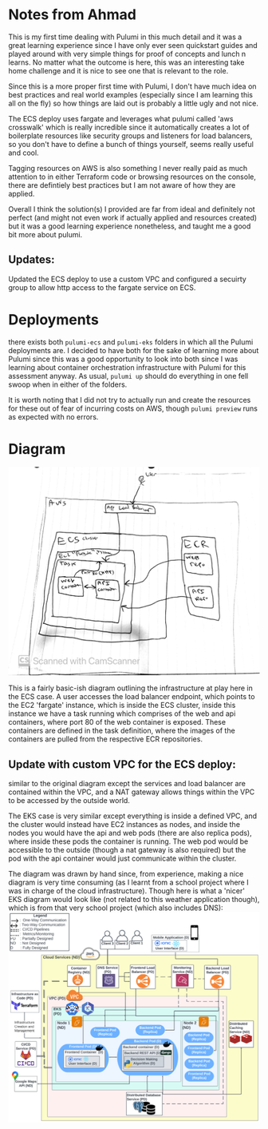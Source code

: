 # Notes from Ahmad
This is my first time dealing with Pulumi in this much detail and it was a great learning experience since I have only ever seen quickstart guides and played around with very simple things for proof of concepts and lunch n learns. No matter what the outcome is here, this was an interesting take home challenge and it is nice to see one that is relevant to the role.

Since this is a more proper first time with Pulumi, I don't have much idea on best practices and real world examples (especially since I am learning this all on the fly) so how things are laid out is probably a little ugly and not nice.

The ECS deploy uses fargate and leverages what pulumi called 'aws crosswalk' which is really incredible since it automatically creates a lot of boilerplate resources like security groups and listeners for load balancers, so you don't have to define a bunch of things yourself, seems really useful and cool.

Tagging resources on AWS is also something I never really paid as much attention to in either Terraform code or browsing resources on the console, there are defintiely best practices but I am not aware of how they are applied. 

Overall I think the solution(s) I provided are far from ideal and definitely not perfect (and might not even work if actually applied and resources created) but it was a good learning experience nonetheless, and taught me a good bit more about pulumi. 

## Updates:
Updated the ECS deploy to use a custom VPC and configured a secuirty group to allow http access to the fargate service on ECS.

# Deployments
there exists both `pulumi-ecs` and `pulumi-eks` folders in which all the Pulumi deployments are. I decided to have both for the sake of learning more about Pulumi since this was a good opportunity to look into both since I was learning about container orchestration infrastructure with Pulumi for this assessment anyway. As usual, `pulumi up` should do everything in one fell swoop when in either of the folders. 

It is worth noting that I did not try to actually run and create the resources for these out of fear of incurring costs on AWS, though `pulumi preview` runs as expected with no errors.


# Diagram
![Arch diagram](diagram.png "Architecture")

This is a fairly basic-ish diagram outlining the infrastructure at play here in the ECS case. A user accesses the load balancer endpoint, which points to the EC2 'fargate' instance, which is inside the ECS cluster, inside this instance we have a task running which comprises of the web and api containers, where port 80 of the web container is exposed. These containers are defined in the task definition, where the images of the containers are pulled from the respective ECR repositories. 

## Update with custom VPC for the ECS deploy:
similar to the original diagram except the services and load balancer are contained within the VPC, and a NAT gateway allows things within the VPC to be accessed by the outside world.

The EKS case is very similar except everything is inside a defined VPC, and the cluster would instead have EC2 instances as nodes, and inside the nodes you would have the api and web pods (there are also replica pods), where inside these pods the container is running. The web pod would be accessible to the outside (though a nat gateway is also required) but the pod with the api container would just communicate within the cluster.

The diagram was drawn by hand since, from experience, making a nice diagram is very time consuming (as I learnt from a school project where I was in charge of the cloud infrastructure). Though here is what a 'nicer' EKS diagram would look like (not related to this weather application though), which is from that very school project (which also includes DNS):
![FYDP diagram](schoolProjectDiagram.png "FYDP Architecture")

